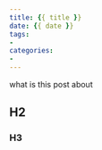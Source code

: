 ```yaml
---
title: {{ title }}
date: {{ date }}
tags:
- 
categories: 
- 
---
```


what is this post about

## H2

### H3
